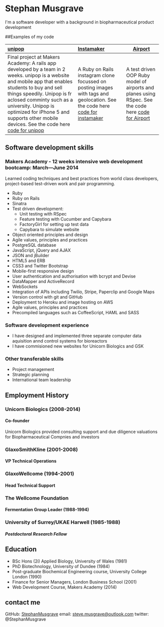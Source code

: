 # Stephan Musgrave
I'm a software developer with a background in biopharmaceutical product development

##Examples of my code

|[unipop]         |[Instamaker]    |[Airport]               |
|:----------------|:---------------|------------------------|
|Final project at Makers Academy:  A rails app developed by a team in 2 weeks.  unipop is a website and mobile app that enables students to buy and sell things speedily. Unipop  is fr aclosed comminty such as a  university.  Unipop is optimized for iPhone 5 and supports other mobile devices.  See the code here [code for unipop]| A Ruby on Rails instagram clone focussed on posting images with tags and geolocation.  See the code here [code for instamaker] | A test driven OOP Ruby model of airports and planes using RSpec. See the code here [code for Airport]|

## Software development skills

### Makers Academy - 12 weeks intensive web development bootcamp: March—June 2014
Learned coding techniques and best practices from world class developers, project-based test-driven work and pair programming.
- Ruby
- Ruby on Rails
- Sinatra
- Test driven development:
    - Unit testing with RSpec
    - Feature testing with Cucumber and Capybara
    - FactoryGirl for setting up test data
    - Capybara to simulate website
- Object­ oriented principles and design
- Agile values, principles and practices
- PostgreSQL database
- JavaScript, jQuery and AJAX
- JSON and jBuilder
- HTML5 and ERB
- CSS3 and Twitter Bootstrap
- Mobile-first responsive design
- User authentication and authorisation with bcrypt and Devise
- DataMapper and ActiveRecord
- WebSockets
- Integration of APIs including Twilio, Stripe, Paperclip and Google Maps
- Version control with git and GitHub
- Deployment to Heroku and image hosting on AWS
- Agile values, principles and practices
- Precompiled languages such as CoffeeScript, HAML and SASS

### Software development experience
- I have designed and implemented three separate computer data aquisition annd control systems for bioreactors
- I have commisioned new websites for Unicorn Biologics and GSK

### Other transferable skills
- Project management
- Strategic planning
- International team leadership

## Employment History

### Unicorn Biologics (2008-2014)
#### Co-founder
Unicorn Biologics provided consulting support and due diligence valuations for Biopharmaceutical Compnies and investors

### GlaxoSmithKline (2001-2008)
#### VP Technical Operations

### GlaxoWellcome (1994-2001)
#### Head Technical Support

### The Wellcome Foundation 
#### Fermentation Group Leader (1988-1994)

### University of Surrey/UKAE Harwell (1985-1988)
##### Postdoctoral Research Fellow

## Education
- BSc Hons (2i) Applied Biology, University of Wales (1981)
- PhD Biotechnology, University of Dundee (1984)
- Post-graduate Biochemical Engineering course, University College London (1990) 
- Finance for Senior Managers, London Business School (2001)
- Web Development Course, Makers Academy (2014)

## contact me
GitHub:  [StephanMusgrave] 
email:  steve.musgrave@outlook.com
twitter:  @StephanMusgrave


[StephanMusgrave]:https://github.com/StephanMusgrave

[unipop]:http://unipop.herokuapp.com
[code for unipop]:https://github.com/StephanMusgrave/unipop

[Instamaker]:http://instamakermusgrave.herokuapp
[code for instamaker]:https://github.com/StephanMusgrave/instamaker

[Airport]:https://github.com/StephanMusgrave/Airport
[code for airport]:https://github.com/StephanMusgrave/Airport

[RockPaperScissors]:http://rockpaperscissorsslizardspock.herokuapp.com
